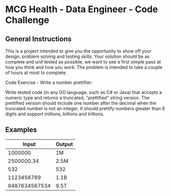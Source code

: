 # MCG Health - Data Engineer - Code Challenge

## General Instructions

This is a project intended to give you the opportunity to show off your design, problem solving and testing skills.
Your solution should be as complete and unit tested as possible, we want to see a first simple pass at how you think and how you work.
The problem is intended to take a couple of hours at most to complete.

Code Exercise - Write a number prettifier:

Write tested code (in any OO language, such as C# or Java) that accepts a numeric type and returns a truncated, "prettified" string version.
The prettified version should include one number after the decimal when the truncated number is not an integer.
It should prettify numbers greater than 6 digits and support millions, billions and trillions.

## Examples

Input | Output
--- | ---
1000000 | 1M
2500000.34 | 2.5M
532 | 532
1123456789 | 1.1B
9487634567534 | 9.5T
